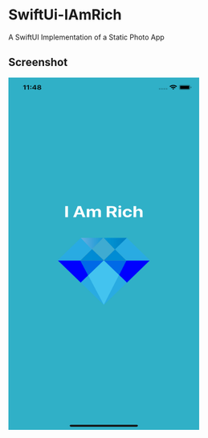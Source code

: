 # SwiftUi-IAmRich
A SwiftUI Implementation of a Static Photo App

## Screenshot 
<img src="Documentation/1.png" width="380" height="700"> 
